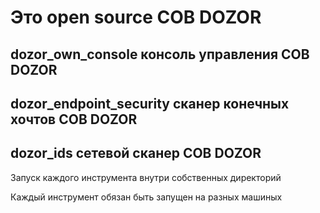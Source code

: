# Это open source СОВ DOZOR

## dozor_own_console консоль управления СОВ DOZOR

## dozor_endpoint_security сканер конечных хочтов СОВ DOZOR

## dozor_ids сетевой сканер СОВ DOZOR

Запуск каждого инструмента внутри собственных директорий

Каждый инструмент обязан быть запущен на разных машиных
